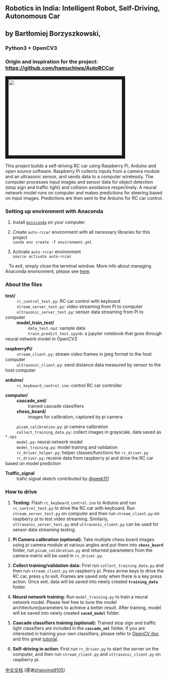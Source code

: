 ## Robotics in India: Intelligent Robot, Self-Driving, Autonomous Car
## by Bartłomiej Borzyszkowski, 

### Python3 + OpenCV3


### Origin and inspiration for the project: https://github.com/hamuchiwa/AutoRCCar



<a href="http://www.youtube.com/watch?feature=player_embedded&v=BBwEF6WBUQs
" target="_blank"><img src="http://img.youtube.com/vi/BBwEF6WBUQs/0.jpg" width="360" height="240" border="10" /></a>

This project builds a self-driving RC car using Raspberry Pi, Arduino and open source software. Raspberry Pi collects inputs from a camera module and an ultrasonic sensor, and sends data to a computer wirelessly. The computer processes input images and sensor data for object detection (stop sign and traffic light) and collision avoidance respectively. A neural network model runs on computer and makes predictions for steering based on input images. Predictions are then sent to the Arduino for RC car control. 
  
### Setting up environment with Anaconda
  1. Install [`miniconda`](https://conda.io/miniconda.html) on your computer
  2. Create `auto-rccar` environment with all necessary libraries for this project  
     ```conda env create -f environment.yml```
     
  3. Activate `auto-rccar` environment  
     ```source activate auto-rccar```
  
  &ensp; To exit, simply close the terminal window. More info about managing Anaconda environment, please see [here](https://conda.io/docs/user-guide/tasks/manage-environments.html).
  
### About the files
**test/**  
  &emsp; &emsp; `rc_control_test.py`: RC car control with keyboard  
  &emsp; &emsp;  `stream_server_test.py`: video streaming from Pi to computer  
  &emsp; &emsp;  `ultrasonic_server_test.py`: sensor data streaming from Pi to computer  
  &emsp; &emsp;  **model_train_test/**  
      &emsp; &emsp;  &emsp; &emsp; `data_test.npz`: sample data  
      &emsp; &emsp;  &emsp; &emsp; `train_predict_test.ipynb`: a jupyter notebook that goes through neural network model in OpenCV3  
  
**raspberryPi/**    
  &emsp; &emsp;  `stream_client.py`:        stream video frames in jpeg format to the host computer  
  &emsp; &emsp;  `ultrasonic_client.py`:    send distance data measured by sensor to the host computer  
  
**arduino/**  
  &emsp; &emsp;  `rc_keyboard_control.ino`: control RC car controller  
  
**computer/**    
  &emsp; &emsp;  **cascade_xml/**  
      &emsp; &emsp;  &emsp; &emsp;  trained cascade classifiers  
  &emsp; &emsp;  **chess_board/**   
      &emsp; &emsp;  &emsp; &emsp;  images for calibration, captured by pi camera  
      
  &emsp; &emsp;  `picam_calibration.py`:     pi camera calibration  
  &emsp; &emsp;  `collect_training_data.py`: collect images in grayscale, data saved as `*.npz`  
  &emsp; &emsp;  `model.py`:                 neural network model  
  &emsp; &emsp;  `model_training.py`:        model training and validation  
  &emsp; &emsp;  `rc_driver_helper.py`:      helper classes/functions for `rc_driver.py`  
  &emsp; &emsp;  `rc_driver.py`:             receive data from raspberry pi and drive the RC car based on model prediction
  
**Traffic_signal**  
  &emsp; &emsp;  trafic signal sketch contributed by [@geek111](https://github.com/geek1111)


### How to drive
1. **Testing:** Flash `rc_keyboard_control.ino` to Arduino and run `rc_control_test.py` to drive the RC car with keyboard. Run `stream_server_test.py` on computer and then run `stream_client.py` on raspberry pi to test video streaming. Similarly, `ultrasonic_server_test.py` and `ultrasonic_client.py` can be used for sensor data streaming testing.   

2. **Pi Camera calibration (optional):** Take multiple chess board images using pi camera module at various angles and put them into **`chess_board`** folder, run `picam_calibration.py` and returned parameters from the camera matrix will be used in `rc_driver.py`.

3. **Collect training/validation data:** First run `collect_training_data.py` and then run `stream_client.py` on raspberry pi. Press arrow keys to drive the RC car, press `q` to exit. Frames are saved only when there is a key press action. Once exit, data will be saved into newly created **`training_data`** folder.

4. **Neural network training:** Run `model_training.py` to train a neural network model. Please feel free to tune the model architecture/parameters to achieve a better result. After training, model will be saved into newly created **`saved_model`** folder.

5. **Cascade classifiers training (optional):** Trained stop sign and traffic light classifiers are included in the **`cascade_xml`** folder, if you are interested in training your own classifiers, please refer to [OpenCV doc](http://docs.opencv.org/doc/user_guide/ug_traincascade.html) and this great [tutorial](http://coding-robin.de/2013/07/22/train-your-own-opencv-haar-classifier.html).

6. **Self-driving in action**: First run `rc_driver.py` to start the server on the computer, and then run `stream_client.py` and `ultrasonic_client.py` on raspberry pi. 

[中文文档](https://github.com/zhaoying9105/AutoRCCar) (感谢[zhaoying9105](https://github.com/zhaoying9105))
